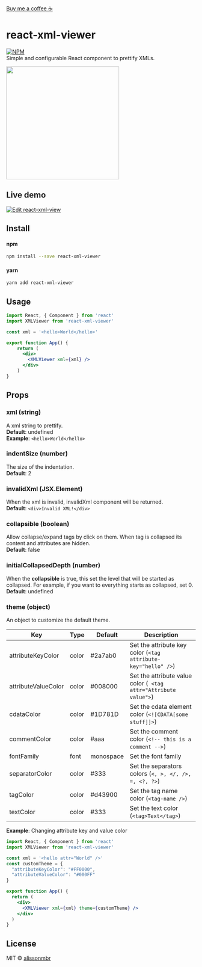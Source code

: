 [Buy me a coffee ☕](https://www.buymeacoffee.com/alissonmbr)


# react-xml-viewer
[![NPM](https://img.shields.io/npm/v/react-xml-viewer.svg)](https://www.npmjs.com/package/react-xml-viewer)\
Simple and configurable React component to prettify XMLs.



<img src="https://raw.githubusercontent.com/alissonmbr/react-xml-viewer/example.png" width="300"/>

## Live demo
[![Edit react-xml-view](https://codesandbox.io/static/img/play-codesandbox.svg)](https://codesandbox.io/s/react-xml-viewer-v2-example-6xh9yq)


## Install

#### npm
```bash
npm install --save react-xml-viewer
```

#### yarn
```bash
yarn add react-xml-viewer
```

## Usage

```jsx
import React, { Component } from 'react'
import XMLViewer from 'react-xml-viewer'

const xml = '<hello>World</hello>'

export function App() {
    return (
      <div>
        <XMLViewer xml={xml} />
      </div>
    )
}
```

## Props
### xml (string)
A xml string to prettify.\
**Default**: undefined\
**Example**: `<hello>World</hello>`

### indentSize (number)
The size of the indentation.\
**Default**: 2

### invalidXml (JSX.Element)
When the xml is invalid, invalidXml component will be returned.\
**Default**: `<div>Invalid XML!</div>`

### collapsible (boolean)
Allow collapse/expand tags by click on them. When tag is collapsed its content and attributes are hidden.\
**Default**: false

### initialCollapsedDepth (number)
When the **collapsible** is true, this set the level that will be started as collapsed. For example, if you want to everything starts as collapsed, set 0.\
**Default**: undefined

### theme (object)
An object to customize the default theme.

| Key | Type | Default | Description |
| --- | ---- | ------- | ----------- |
| attributeKeyColor | color | #2a7ab0 | Set the attribute key color (`<tag attribute-key="hello" />`) |
| attributeValueColor | color | #008000 | Set the attribute value color (` <tag attr="Attribute value">`) |
| cdataColor | color | #1D781D | Set the cdata element color (`<![CDATA[some stuff]]>`) |
| commentColor | color | #aaa | Set the comment color (`<!-- this is a comment -->`)
| fontFamily | font | monospace | Set the font family
| separatorColor | color | #333 | Set the separators colors (`<, >, </, />, =, <?, ?>`)
| tagColor | color | #d43900 | Set the tag name color (`<tag-name />`) |
| textColor | color | #333 | Set the text color (`<tag>Text</tag>`)|

**Example**:
Changing attribute key and value color
``` jsx
import React, { Component } from 'react'
import XMLViewer from 'react-xml-viewer'

const xml = '<hello attr="World" />'
const customTheme = {
  "attributeKeyColor": "#FF0000",
  "attributeValueColor": "#000FF"
}

export function App() {
  return (
    <div>
      <XMLViewer xml={xml} theme={customTheme} />
    </div>
  )
}
```

## License

MIT © [alissonmbr](https://github.com/alissonmbr)
